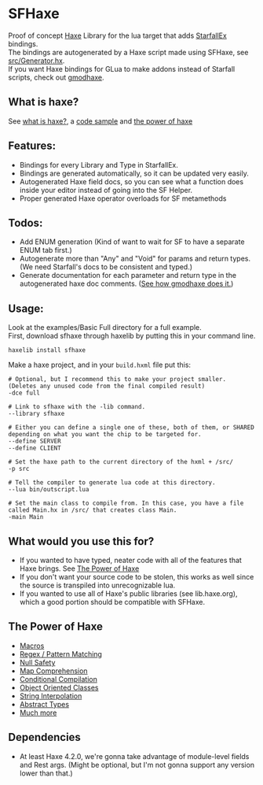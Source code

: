 # SFHaxe
Proof of concept [Haxe](https://haxe.org) Library for the lua target that adds [StarfallEx](https://github.com/thegrb93/StarfallEx) bindings.  
The bindings are autogenerated by a Haxe script made using SFHaxe, see [src/Generator.hx](https://github.com/Vurv78/SFHaxe/blob/main/src/Generator.hx).  
If you want Haxe bindings for GLua to make addons instead of Starfall scripts, check out [gmodhaxe](https://github.com/ponobodod/gmodhaxe).

## What is haxe?
See [what is haxe?](https://haxe.org/manual/introduction-what-is-haxe.html), a [code sample](https://try.haxe.org/embed/44ddE#code1) and [the power of haxe](#The-Power-of-Haxe)

## Features:
* Bindings for every Library and Type in StarfallEx.
* Bindings are generated automatically, so it can be updated very easily.
* Autogenerated Haxe field docs, so you can see what a function does inside your editor instead of going into the SF Helper.
* Proper generated Haxe operator overloads for SF metamethods

## Todos:
* Add ENUM generation (Kind of want to wait for SF to have a separate ENUM tab first.)
* Autogenerate more than "Any" and "Void" for params and return types. (We need Starfall's docs to be consistent and typed.)
* Generate documentation for each parameter and return type in the autogenerated haxe doc comments. ([See how gmodhaxe does it.](https://github.com/ponobodod/gmodhaxe/blob/4ca0f77bca71cc7eb213f98d8a4d37ef75e8ffe7/src/gmod/libs/CoroutineLib.hx#L17))

## Usage:
Look at the examples/Basic Full directory for a full example.  
First, download sfhaxe through haxelib by putting this in your command line.  
```hxml
haxelib install sfhaxe
```

Make a haxe project, and in your ``build.hxml`` file put this:  
```hxml
# Optional, but I recommend this to make your project smaller. (Deletes any unused code from the final compiled result)
-dce full

# Link to sfhaxe with the -lib command.
--library sfhaxe

# Either you can define a single one of these, both of them, or SHARED depending on what you want the chip to be targeted for.
--define SERVER
--define CLIENT

# Set the haxe path to the current directory of the hxml + /src/
-p src

# Tell the compiler to generate lua code at this directory.
--lua bin/outscript.lua

# Set the main class to compile from. In this case, you have a file called Main.hx in /src/ that creates class Main.
-main Main
```

## What would you use this for?
* If you wanted to have typed, neater code with all of the features that Haxe brings. See [The Power of Haxe](#The-Power-of-Haxe)
* If you don't want your source code to be stolen, this works as well since the source is transpiled into unrecognizable lua.
* If you wanted to use all of Haxe's public libraries (see lib.haxe.org), which a good portion should be compatible with SFHaxe.

## The Power of Haxe
* [Macros](https://haxe.org/manual/macro-arguments.html)
* [Regex / Pattern Matching](https://haxe.org/manual/lf-pattern-matching.html)
* [Null Safety](https://haxe.org/manual/cr-null-safety.html)
* [Map Comprehension](https://haxe.org/manual/lf-map-comprehension.html)
* [Conditional Compilation](https://haxe.org/manual/lf-condition-compilation.html)
* [Object Oriented Classes](https://haxe.org/manual/types-class-instance.html)
* [String Interpolation](https://haxe.org/manual/lf-string-interpolation.html)
* [Abstract Types](https://haxe.org/manual/types-abstract.html)
* [Much more](https://haxe.org/documentation/introduction/language-features.html)

## Dependencies
* At least Haxe 4.2.0, we're gonna take advantage of module-level fields and Rest args. (Might be optional, but I'm not gonna support any version lower than that.)
